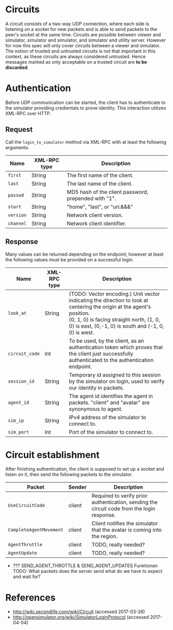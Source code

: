 # Circuits
A circuit consists of a two-way UDP connection, where each side is listening on a socket for new packets and is able to send packets to the peer's socket at the same time.
Circuits are possible between viewer and simulator, simulator and simulator, and simulator and utility server. However for now this spec will only cover circuits between a viewer and simulator.
The notion of trusted and untrusted circuits is not that important in this context, as these circuits are always considered untrusted. Hence messages marked as only acceptable on a trusted circuit are **to be discarded**.

# Authentication
Before UDP communication can be started, the client has to authenticate to the simulator providing credientals to prove identity.
This interaction utilizes XML-RPC over HTTP.

## Request
Call the `login_to_simulator` method via XML-RPC with at least the following arguments.

| Name       | XML-RPC type | Description |
| ---------- | ------------ | ----------- |
| `first`    | String       | The first name of the client. |
| `last`     | String       | The last name of the client. |
| `passwd`   | String       | MD5 hash of the client password, prepended with "$1$". |
| `start`    | String       | "home", "last", or "uri:<region-name>&<x-coord>&<y-coord>&<z-coord>" |
| `version`  | String       | Network client version. |
| `channel`  | String       | Network client identifier. |

## Response

Many values can be returned depending on the endpoint, however at least the following values must be provided on a successful login.

| Name           | XML-RPC type | Description |
| -------------- | ------------ | ----------- |
| `look_at`      | String       | (TODO: Vector encoding.) Unit vector indicating the direction to look at centering the origin at the agent's position.<br>(0, 1, 0) is facing straight north, (1, 0, 0) is east, (0,-1, 0) is south and (-1, 0, 0) is west. |
| `circuit_code` | Int          | To be used, by the client, as an authentication token which proves that the client just successfully authenticated to the authentication endpoint. |
| `session_id`   | String       | Temporary id assigned to this session by the simulator on login, used to verify our identity in packets. |
| `agent_id`     | String       | The agent id identifies the agent in packets. "client" and "avatar" are synonymous to agent. |
| `sim_ip`       | String       | IPv4 address of the simulator to connect to. |
| `sim_port`     | Int          | Port of the simulator to connect to. |

# Circuit establishment
After finishing authentication, the client is supposed to set up a socket and listen on it, then send the following packets to the simulator.

| Packet                         | Sender  | Description                     |
| ------------------------------ | ------- | ------------------------------- |
| `UseCircuitCode`               | client  | Required to verify prior authentication, sending the circuit code from the login response. |
| `CompleteAgentMovement`        | client  | Client notifies the simulator that the avatar is coming into the region. |
| `AgentThrottle`                | client  | TODO, really needed? |
| `AgentUpdate`                  | client  | TODO, really needed? |


* ??? SEND_AGENT_THROTTLE & SEND_AGENT_UPDATES Funktionen
TODO: What packets does the server send what do we have to expect and wait for?

# References
* http://wiki.secondlife.com/wiki/Circuit (accessed 2017-03-26)
* http://opensimulator.org/wiki/SimulatorLoginProtocol (accessed 2017-04-04)

